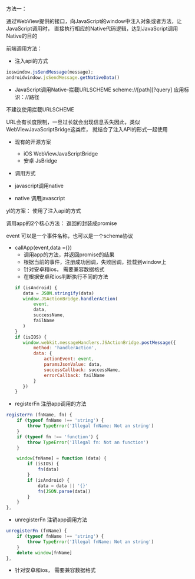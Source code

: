 
方法一：

通过WebView提供的接口，向JavaScript的window中注入对象或者方法，让JavaScript调用时，
直接执行相应的Native代码逻辑，达到JavaScript调用Native的目的


前端调用方法： 
- 注入api的方式
```js
ioswindow.jsSendMessage(message);
androidwindow.jsSendMessage.getNativeData()
```
- JavaScript调用Native-拦截URLSCHEME
scheme://[path][?query]
应用标识：//路径


不建议使用拦截URLSCHEME

URL会有长度限制，一旦过长就会出现信息丢失因此，类似WebViewJavaScriptBridge这类库，
就结合了注入API的形式一起使用

- 现有的开源方案
    - iOS WebViewJavaScriptBridge
    - 安卓 JsBridge


- 调用方式
- javascript调用native
- native 调用javascript


yl的方案： 使用了注入api的方式


调用app的2个核心方法：
返回的封装成promise

event 可以是一个事件名称，也可以是一个schema协议

- callApp(event,data ={})
    - 调用app的方法，并返回promise的结果
    - 根据当前的事件，注册成功回调，失败回调，挂载到window上
    - 针对安卓和ios， 需要兼容数据格式
    - 在根据安卓和ios判断执行不同的方法
     ```js
    if (isAndroid) {
        data = JSON.stringify(data)
        window.JSActionBridge.handlerAction(
            event,
            data,
            successName,
            failName
        )
    }
    if (isIOS) {
        window.webkit.messageHandlers.JSActionBridge.postMessage({
            method: 'handlerAction',
            data: {
                actionEvent: event,
                paramsJsonValue: data,
                successCallback: successName,
                errorCallback: failName
            }
        })
    }
     ```
- registerFn 注册app调用的方法
```js
registerFn (fnName, fn) {
    if (typeof fnName !== 'string') {
        throw TypeError('Illegal fnName: Not an string')
    }
    if (typeof fn !== 'function') {
        throw TypeError('Illegal fn: Not an function')
    }

    window[fnName] = function (data) {
        if (isIOS) {
            fn(data)
        }
        if (isAndroid) {
            data = data || '{}'
            fn(JSON.parse(data))
        }
    }
},
```
- unregisterFn 注销app调用方法

```js
unregisterFn (fnName) {
    if (typeof fnName !== 'string') {
        throw TypeError('Illegal fnName: Not an string')
    }
    delete window[fnName]
},
```

- 针对安卓和ios， 需要兼容数据格式